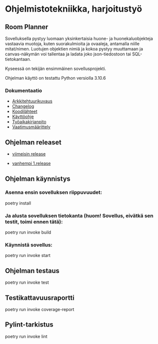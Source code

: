 # Ohjelmistotekniikka, harjoitustyö

## **Room Planner**

Sovelluksella pystyy luomaan yksinkertaisia huone- ja huonekaluobjekteja vastaavia muotoja,
kuten suorakulmioita ja ovaaleja, antamalla niille mitat/nimen. Luotujen objektien nimiä ja
kokoa pystyy muuttamaan ja canvas-näkymän voi tallentaa ja ladata joko json-tiedostoon tai SQL-tietokantaan.

Kyseessä on tekijän ensimmäinen sovellusprojekti.  

Ohjelman käyttö on testattu Python versiolla 3.10.6

### **Dokumentaatio** 

- [Arkkitehtuurikuvaus](https://github.com/Kissaniemi/ot-harjoitustyo/blob/main/projekti/dokumentaatio/arkkitehtuuri.md)
- [Changelog](https://github.com/Kissaniemi/ot-harjoitustyo/blob/main/projekti/dokumentaatio/changelog.md)
- [Koodilähteet](https://github.com/Kissaniemi/ot-harjoitustyo/blob/main/projekti/dokumentaatio/lahdekoodi.md)
- [Käyttöohje](https://github.com/Kissaniemi/ot-harjoitustyo/blob/main/projekti/dokumentaatio/kayttoohje.md)
- [Työaikakirjanpito](https://github.com/Kissaniemi/ot-harjoitustyo/blob/main/projekti/dokumentaatio/tyoaikakirjanpito.md)
- [Vaatimusmäärittely](https://github.com/Kissaniemi/ot-harjoitustyo/blob/main/projekti/dokumentaatio/vaatimusmaarittely.md)

## Ohjelman releaset

- [viimeisin release](https://github.com/Kissaniemi/ot-harjoitustyo/releases/tag/viikko6)
  
- [vanhempi 1.release](https://github.com/Kissaniemi/ot-harjoitustyo/releases/tag/viikko5)

## Ohjelman käynnistys

### Asenna ensin sovelluksen riippuvuudet:

poetry install

### Ja alusta sovelluksen tietokanta (huom! Sovellus, eivätkä sen testit, toimi ennen tätä):

poetry run invoke build

### Käynnistä sovellus:

poetry run invoke start

## Ohjelman testaus

poetry run invoke test

## Testikattavuusraportti

poetry run invoke coverage-report

## Pylint-tarkistus

poetry run invoke lint

